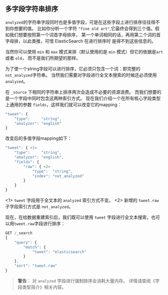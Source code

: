 ## 多字段字符串排序

`analyzed`的字符串字段同时也是多值字段，可是在这些字段上进行排序往往得不到你想要的值。
比如你分析一个字符 `"fine old art"`,它最终会得到三个值。假如我们想要按照第一个词首字母排序，
第一个单词相同的话，再用第二个词的首字母排，以此类推，可惜 ElasticSearch 在进行排序时
是得不到这些信息的。

当然你可以使用 `min` 和 `max` 模式来排（默认使用的是 `min` 模式）但它的依据是`art` 或者 `old`，
而不是我们所期望的那样。

为了使一个string字段可以进行排序，它必须只包含一个词：即完整的`not_analyzed`字符串。
当然我们需要对字段进行全文本搜索的时候还必须使用 `analyzed`。

在 `_source` 下相同的字符串上排序两次会造成不必要的资源浪费。
而我们想要的是一个字段中同时包含这两种索引方式。
现在我们介绍一个在所有核心字段类型上通用的参数 `fields`，这样我们就可以改变它的mapping：

```Javascript
"tweet": {
    "type":     "string",
    "analyzer": "english"
}
```

改变后的多值字段mapping如下：

```Javascript
"tweet": { <1>
    "type":     "string",
    "analyzer": "english",
    "fields": {
        "raw": { <2>
            "type":  "string",
            "index": "not_analyzed"
        }
    }
}
```

<1>  `tweet` 字段用于全文本的 `analyzed` 索引方式不变。
<2>  新增的 `tweet.raw` 子字段索引方式是 `not_analyzed`。

现在，在给数据重建索引后，我们既可以使用 `tweet` 字段进行全文本搜索，也可以用`tweet.raw`字段进行排序：

```Javascript
GET /_search
{
    "query": {
        "match": {
            "tweet": "elasticsearch"
        }
    },
    "sort": "tweet.raw"
}
```

>**警告**：
>对 `analyzed` 字段进行强制排序会消耗大量内存。
>详情请查阅《字段类型简介》相关内容。

